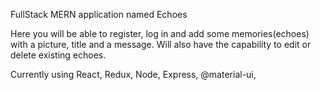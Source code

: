 FullStack MERN application named Echoes

Here you will be able to register, log in and add some memories(echoes) with a picture, title and a message.
Will also have the capability to edit or delete existing echoes.

Currently using React, Redux, Node, Express, @material-ui,  
